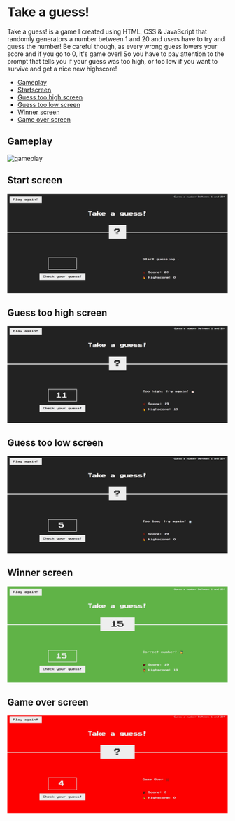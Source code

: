 # Take a guess!
Take a guess! is a game I created using HTML, CSS & JavaScript that randomly generators a number between 1 and 20 and users have to try and guess the number! 
Be careful though, as every wrong guess lowers your score and if you go to 0, it's game over!
So you have to pay attention to the prompt that tells you if your guess was too high, or too low if you want to survive and get a nice new highscore!

* [Gameplay](#gameplay)
* [Startscreen](#start-screen)
* [Guess too high screen](#guess-too-high-screen)
* [Guess too low screen](#guess-too-low-screen)
* [Winner screen](#winner-screen)
* [Game over screen](#game-over-screen)


## Gameplay
![gameplay](https://gyazo.com/b7361a14193a0dfbcc32dc2dac23caa0)

## Start screen
![start-screen](https://github.com/EoinReid/take-a-guess/blob/main/take-a-guess/guess-start.JPG)

## Guess too high screen
![guess too high](https://github.com/EoinReid/take-a-guess/blob/main/take-a-guess/guess-toohigh.JPG)

## Guess too low screen
![guess too low](https://github.com/EoinReid/take-a-guess/blob/main/take-a-guess/guess-toolow.JPG)

## Winner screen
![winner](https://github.com/EoinReid/take-a-guess/blob/main/take-a-guess/guess-win.JPG)

## Game over screen
![game-over](https://github.com/EoinReid/take-a-guess/blob/main/take-a-guess/game-over.JPG)
